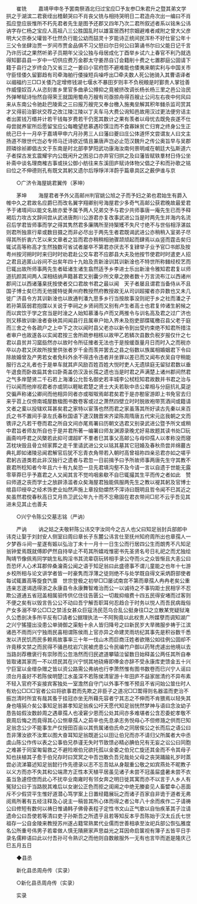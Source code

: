 <!-- { "loadSidebar": true } -->
　　崔铣 
　　嘉靖甲申冬予罢南祭酒北归过宝应□予友参□朱君升之暨其弟文学拱之于湖滨二君衰绖出稽颡哭曰不肖丧父铣与相持哭明日二君造舟次出一编曰不肖孤应登应辰惟所不朽先君者先生是图予还郡又四年乃次二君所叙述者系以铭朱公讳讷字存仁杨之宝应人高祖八三公胜国乱时以雄富居西村宗姻避难者咸附之曾大父彦明大父宗泰父瓘皆不仕然负行能公幼而喆灵十岁能诗正统间民浑朴不好仕宦公年十三父令坐肆治贾一岁间市贾金品俱不习父怒曰尔日何公曰第诵书尔曰父能日记千言乃许历试之果然听弟子员期年父没公独与母居成化丁酉举乡试六上春官不利乃就选得知鄞县县一岁中一切供应费万金郡太守姜昂自订会籍削十费之七置郡庭公固请下籍于县行之岁终会乃又省三之一姜曰小官府怨不避难能也倭夷来朝实利与中国关市守臣怪倭久留鄞趋有司牵海舶行倭操短兵噪呼出□牵夫数人死公驰骑入其曹语译者以祻福约三□□关倭乃定增修钱湖七堰水不暴田岁则丰不负税粮是时鄞贵人掌铨善作威僮奴百人从恣刻害乡里官多曲承公撙抑之竟被挤改调长杨长杨三里之邑公治民外弹琴赋诗怡然自得荣王就国用蜀舟万艘有司亟掠舟得百艘止公问左右夜中何风曰来从东南公令驰赴巴陵索之三曰报万艘完又奉台檄入施夷垒解其积年雠杀监司赏其才又得前治鄞状交荐之改江陵江陵以丁夫车马大费公询知邑故用汉过更法便穷诘主者出匿钱万缗并计若干钱每岁费若干仍宽其数计之果有羡者以母忧去既免丧遂不仕母尝就养宦所后愿留宝应公每瞻望悲慕遇珍馔泣而不食寡妹贫亡归育之终身公生正统己巳十一月卒于嘉靖甲申六月孙男三人曰藩曰夔曰庄公体道怀文尝谓友人曰文主扬道不限世代岂必专师马迁诗欲近情且兼唐声岂必止笵汉魏升之传公奥旨早与吴郡顾璘徐祯卿倡古文于东南是时北部李梦阳武功康海汝南何景明咸在朝廷大弘斯道六子者探古发玄震耀宇内公既闲升之困忌口亦弃官归拱之及曰藩皆赋轶羣材日侍公坐补斋中谈名理商榷古事或扶公御小舫往来东溪田庐赋诗体物父倡之子和而孙歌之铭曰位之不伸德则孔有既文其躬又遗尔后琤琤洋洋蔚乎篇章具区之薮伊谁与京 

　　○广济令海屋姚君翼传（茅坤） 

　　茅坤 
　　海屋君者予外父高邮州判官姚公旭之子而予妇之弟也君始生有爵入帷中久之君故名应爵巳而改名翼字翔卿别号海屋君少多奇气高邮公获君晚故最爱君予于诸壻间以能文名故亦爱予属予两人兄弟交予与君少共师事唐一庵先生已而予释褐后力攻古文辞间尝从武进唐荆川公游君亦复改事武进公当是时两先生并海内名流召后学君皆师事而学之得其隽然君多廉隅所至持榘矱不失尺寸绝不与世俗相浮湛兹则君所独禀行辈或数目摄之而非必尽出于两先生者君既谒武进公亦稍稍入室弟子尽得其所折衷六艺以来文章者之旨而君亦稍稍相驰骤颉颃起而肆焉以焱竖而霆击矣归辄试高等称高才生然独数可省试者屡卒不第君亦厌去不复肄举子业予官□书郎及按粤州按河朔时时来归时时劝君赴公交车君不应郡县大夫及他按节使君时时遣吏人招之君且逃匿山谷间不出矣年四十九始及贡新淦训其训新淦也不特世所称雠经校艺而巳辄出故所师事两先生者砥诸生诸生翕然适予乡李进士乐出新淦令雅知君君复以师道抗颜其间两人深相结纳声籍甚君又别囊少所文章之腴者数十万言流布江以西诸州郡间江以西诸藩臬抚按使者交口君故书君之最以闻　天子者屡且谓君当备侍从不且国子博士矣巳而无他援特徙黄州府教授然府教授故无从司训超擢者亦异数也又未几徙广济县令方其训新淦也以故通判潘九思多乡行当按故事没则祀于乡之社而潘之子若孙第孱弱君抱牒以关说于李祠之乡贤祠而又别有卢生者高士也君复帅诸生躬候之而以宾饮于学之宫当是时淦之人始知慕潘与卢而又两推令与训名高及君之过广济也则又移故训新淦者奋袂其间闻县行且属审户始入界未及抱吏部牒辄檄召县父老于庭而三舍之令各疏户之上中下之次以闻时县父老亦以新令到出受约束绝不知君所措注者审户也故遂各以实闻君按三舍所疏参相核以故甲乙若鳞次县数负税岁报仅什之七君以县贫并习窳啙然亦以故时令所征搉者无法也于是按缓亟量月日而时入之而税亦卒以办君又厌故所按里供张者岁千金而羡并罢去之县之俗数以族属相婚姻君下令曰除故婚曾及产男若女者免科外余不得违令违者并坐罪以差已而又闻布衣吴自守稍能服行古之礼者也于是单车就其庐风励百姓百姓大悦时吏人无遗牍庭无留狱君数以垂午退食而卧故扁其舍曰卧斋盖仿汉汲长孺之遗也当是时君之声满楚上诸州郡间然君之气多岸楚贤二千石若上海潘公允哲名御史若丰城李公栻稔知君故数并书君之治与行以闻而他岸视君者亦或阴以睚眦君楚之贤士大夫若耿中丞公辈相与分庭抗礼莫逆交徧声称诸公卿间而他相异同者亦或呶呶焉邮君矣君于是亦勌宦游即上书免官去归来乎苕上仅傍南城屋数楹图书数卷客或过之萧然四壁立时时脱故袍带贳酒间或籍请文者之槖以投辖欢耳甚矣君之家特以宦落也然而君之家虽落其所好读古先秦以来百氏之书不置间手录左氏春秋国语下逮汉魏晋宋齐梁陈周隋唐五代宋元迄我朝之文而镌评之凡若干卷而君之所自文间亦尾焉署曰历朝文选君又别录武进公暨予所文或稍中君旨者师友所自也于是并君所著一编署曰师友渊源录晚尤好易故题其读书处□玩画斋呜呼君之风槩若此抑可谓超旷不羣者巳其事父高邮公与母仰孺人以孝称没而寝苫枕块毁且骨立倾家葬之走千里请武进公文以铭其墓其它冠婚及春秋烝尝并绵蕞古典礼即如诸陵忌闻君解官后犹不忘青衣角带若入朝时高曾祖祢四亲忌君亦如之嗟乎君躬古道类若此非汉独行之遗者与君忽一日前揖予曰予所故师事两唐先生守其教不衰君所稔知者今年且六十有九矣恐一旦先君填沟壑不及今请一言以自遗于世能无露零草莽巳乎予嘉君之人又闻其言不觉呜咽絫欷不自巳辄撮其生平而传之者如此　赞曰师道之丧而学士之放辟涤滥者众矣海屋君独能佩服两先生之教以褆其躬及官博士绾县印绶卒之经术饰吏业灿然声施上章投劾爝然不滓诗曰既明且哲令闻不巳其近之矣虽然君傥春秋高日艾月烝卫武公年九十而不忘儆固在君衣带间□尼不云乎吾见其进未见其止也善夫 

　　○兴宁令陈公交墓志铭（严讷） 

　　严讷 
　　讷之姑之夫敬轩陈公讳交字汝同今之古人也父曰知足翁封兵部郎中讳克让娶于刘封安人侧室曰周曰章长子东麓公讳言仕至抚州知府周所出也章孺人一夕梦吞斗间一星遂有娠以弘治丁未十一月十一日生公而行居四公生而朗秀不凡知足翁钟爱焉既就傅即俨然自持举止不苟其所嬉戏惟密书先圣贤名号日礼祀之而尤独绘陶靖节像佩焉同学姚生私购淫书其流辈窃玩转相手录公夺而火之众皆惭且大恚公曰吾恐坏人心术耳郡倅桑瀹斋公闻之语于知足翁曰此盛德事不谓儿童能之也年十七游乡校所相与论文讲学者皆一时豪隽而浮薄之徒则绝不与处学既自得文采炳蔚部使者每试辄置高等旋食饩廪　世宗登极之初举□□屡试南宫不第而章孺人冉冉老矣公重违亲志遂谒选得浙之永康县令永康舞智难治而公一以诚待之不事钩距士民相孚不忍欺公道通五省冠盖相属驲传供亿住往告匮公一切裁抑缩费十四五民得安堵而过客则不便之矣有以毁言告公公不动曰吾宁解吾职耳何忍趋合于时务以悦人而吾民病哉俗产女多溺不举公□□之禁活女甚众巨寇汤民范乌合乱公挺身往□之立散某党疑狱淹久公悉剖决多所平反有□请者公据理执法一不阿狥竟以此权贵人所媒孽而调知湖广之兴宁猺獞出没患公单骑御之渠魁十余人皆归降号之曰新民岁大旱微服步祷于江滨诸邑不雨而兴宁独雨民喜相谓陈侯雨上官亦异之命建灵雨坊纪其事先是积谷数千悉发以济民饥而民多赖焉故事率三十年一伐山木而巨商汪姓者欲赂公如往例公固却不许竟移文禁之而民得不骚邑枕岩穴民被虎患公令民编竹户御以药弩虎遽出他境以去当路剡荐檄褒行有崇陟而公忽浩然而归民遮道攀辕泣留数日始释盖公两任其所自奉皆取诸其家而一不以烦民其在兴宁悯其地硗瘠即俸金亦辞不受永康库吏馈金五十兴宁巨室以金缯杂赠之皆以资公路需公弗纳也行李萧然惟有图书数卷而巳兴宁人谣曰须台月虽好不若陈侯明楚江水虽深不若陈侯清宦游十年田庐不益家居清约不异布素不轻入官府不妄接宾客独处一室澹然自守门以外事不惟不预且不省问始公筮仕时人有劝公□□□官者公曰将欲事君而先欺之非臣子之道况□□鬻得则名器滥而吏治不振岂清时所宜有哉其蚤于挂冠亦坐无所藉先容者宁其志之不伸而不肯猥焉以轻失其身也嘻狷介矣公事知足翁甚孝知足翁疾公吁天愿代知足翁恍然梦神与语曰念汝幼子恳告姑假汝数龄周之遇章孺人也凌窘少恩而公处其间亦多难堪者公含忍委蛇孝敬不衰周后悔之而竟得其心公恻章孺人之茹辛也先息承志务悦母心不但修瀡之供而巳知足翁念公少不能事生产仅授田百亩以其赀属诸伯氏命之同居俟公之长而后之语公曰吾非薄汝欲不汝累以图大奋耳知足翁既逝公以田让伯兄而亦不请归父所属者大中丞虞山陈公作传以表之公事伯兄恭谨无失时节致馈必精必腆伯兄有无妄之讼公曰同胞之难甚于同室匍匐救之不避险艰伯兄欲托孤以金委之伯兄亡旋还其金而不令其母子知也扶植其子愈于伯兄存时曰冥冥之中吾岂敢负吾兄哉处父母之丧哭踊踰礼岁时蒸尝必流涕纂述知足翁懿行作先德录以志不忘吾姑从身靓重公敬之如宾燕处不昵教子以义方而亦不失其和公端肃方正性本天植平居虽见诸子未尝不冠虽屇盛暑未尝不衣虽当急遽倥偬而此心不扰卒业南雍时有邻女奔之明日徙其寓而亦不以言于人乡人有冤狱公曰于当路脱其难后以女谢公正色而拒之闺阃之中绝无媵妾见人畜嬖幸心恶面斥不少假贷平生惟好道潜心笃学案上日置经籍展玩之而诸子百家自非诡于道者无弗阅焉所著有五经注释及心说主一稿皆其所心体而得之者公年八十余而疾作二子请祷公曰修短有数何以祷日惟诵韩子佛骨表程子定性书文山正气歌以自怡疾革其子泣请遗命公曰吾使若等清曰吏子孙斯吾之所遗乎且若等知反本乎吾陈始于汉太丘氏七世祖存一公自金陵来教授苏州遂占籍常熟累代业儒而世善相承至汝祀兵部公恢弘雅度名公所重号伟男子若辈做人慎无隤厥家声思益光之耳因命启箧视有簿子五皆平日手录名儒粹语曰此以付吾孙可令熟识之而他则自数敝服外一无有也言毕而逝是隆庆己巳五月五日 

　　◆县丞 

　　新化县丞周舟传（实录） 

　　○新化县丞周舟传（实录） 

　　实录 
